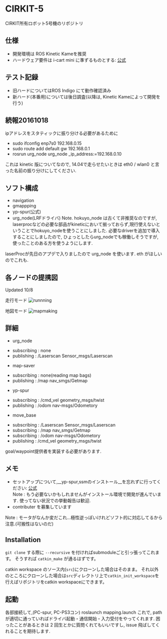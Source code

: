 # CIRKIT-5

CIRKIT所有ロボット5号機のリポジトリ

## 仕様
- 開発環境は ROS Kinetic Kameを推奨
- ハードウェア要件は i-cart mini に準ずるものとする: [公式](http://t-frog.com/products/icart_mini/)

## テスト記録
- 旧ハードについてはROS Indigo にて動作確認済み
- 新ハード(本番用)については後日調査(以降は, Kinetic Kameによって開発を行う)

## 続報20161018
ipアドレスをスタティックに振り分ける必要があるために
 - sudo ifconfig enp7s0 192.168.0.15
 - sudo route add default gw 192.168.0.1
 - rosrun urg\_node urg\_node \_ip\_address:=192.168.0.10

これは kinetic 版についてなので, 14.04で走らせたいときは eth0 / wlan0 と言った名前の振り分けにしてください.



## ソフト構成
- navigation
- gmappping
- yp-spur(公式)
- urg\_node(LRFドライバ)
Note. hokuyo\_node は古くて非推奨なのですが, laserprocなどの必要な部品がkineticにおいて揃っておらず,現行使えないということでhokuyo\_nodeを使うことにしました.
必要なdriverを追加で導入することにしましたので, ひょっとしたらurg\_nodeでも稼働しそうですが, 使ったことのある方を使うようにします.

laserProcが先日のアプデで入りましたので urg\_node を使います. eth がほしいのでこれも.

## 各ノードの提携図  
Updated  10/8

走行モード 
![runnning](https://github.com/CIR-KIT/fifth_robot_pkg/blob/images/images/new_pkgs_drafting20161005.jpg)
 
地図モード 
![mapmaking](https://github.com/CIR-KIT/fifth_robot_pkg/blob/images/images/new_pkgs_drafting20161005-mapmaker.jpg)

## 詳細
- urg\_node
 + subscribing : none
 + publishing  : /Laserscan Sensor\_msgs/Laserscan
- map-saver
 + subscribing : none(reading map bags)
 + publishing  : /map nav\_smgs/Getmap
- yp-spur
 + subscribing : /cmd\_vel geometry\_msgs/twist
 + publishing  : /odom nav-msgs/Odometory
- move\_base
 + subscribing : /Laserscan Sensor\_msgs/Laserscan
 + subscribing : /map nav\_smgs/Getmap
 + subscribing : /odom nav-msgs/Odometory
 + publishing  : /cmd\_vel geometry\_msgs/twist

goal/waypoint提供者を実装する必要があります.

## メモ
- セットアップについて,__yp-spur,ssmのインストール__を忘れずに行ってください: [公式](http://www.roboken.iit.tsukuba.ac.jp/platform/wiki/yp-spur/how-to-install)  
Note : もう必要ないかもしれませんがインストール環境で開発が進んでいます. 使ってない状況での挙動報告は歓迎.  
- contributer を募集しています

Note : モータがなんか変だこれ...極性逆っぽいけれどソフト的に対応してるから注意.(可搬性はないのだ)

## Installation
`git clone` する際に `--recursive` を付ければsubmoduleごと引っ張ってこれます。
そうすれば `catkin_make` が通るはずです。

catkin workspace のソース内(`src`)にクローンした場合はそのまま。
それ以外のところにクローンした場合は`src`ディレクトリ上で`catkin_init_workspace`を行えばリポジトリをcatkin workspaceにできます。

## 起動
各部接続して,(PC-spur, PC-PS3コン)
roslaunch mapping.launch
これで, path が適切に通っていればドライバ起動・通信開始・入力受付をやってくれます.
困ったことがあるときは 2 回生とかに質問くれてもいいですし, issue 飛ばしてくれることを期待します.
